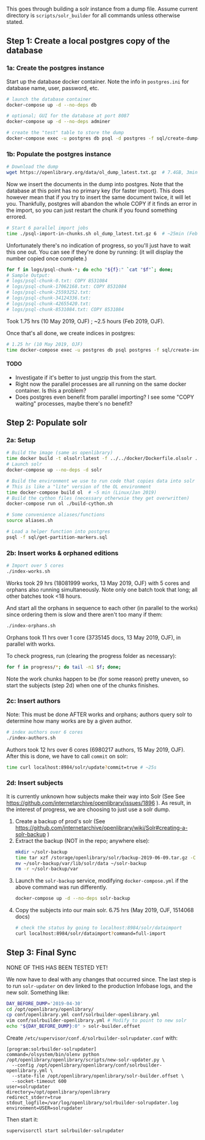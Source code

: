 This goes through building a solr instance from a dump file. Assume current directory is `scripts/solr_builder` for all commands unless otherwise stated.

## Step 1: Create a local postgres copy of the database

### 1a: Create the postgres instance

Start up the database docker container. Note the info in `postgres.ini` for database name, user, password, etc.

```bash
# launch the database container
docker-compose up -d --no-deps db

# optional; GUI for the database at port 8087
docker-compose up -d --no-deps adminer

# create the "test" table to store the dump
docker-compose exec -u postgres db psql -d postgres -f sql/create-dump-table.sql
```

### 1b: Populate the postgres instance

```bash
# Download the dump
wget https://openlibrary.org/data/ol_dump_latest.txt.gz  # 7.4GB, 3min (10 May 2019, OJF); 7.3GB, 6.5min (Feb 2019, OJF)
```

Now we insert the documents in the dump into postgres. Note that the database at this point has no primary key (for faster import). This does however mean that if you try to insert the same document twice, it will let you. Thankfully, postgres will abandon the whole COPY if it finds an error in the import, so you can just restart the chunk if you found something errored.

```bash
# Start 6 parallel import jobs
time ./psql-import-in-chunks.sh ol_dump_latest.txt.gz 6  # ~25min (Feb 2019, OJF)
```

Unfortunately there's no indication of progress, so you'll just have to wait this one out. You can see if they're done by running: (it will display the number copied once complete.)

```bash
for f in logs/psql-chunk-*; do echo "${f}:" `cat "$f"`; done;
# Sample Output:
# logs/psql-chunk-0.txt: COPY 8531084
# logs/psql-chunk-17062168.txt: COPY 8531084
# logs/psql-chunk-25593252.txt:
# logs/psql-chunk-34124336.txt:
# logs/psql-chunk-42655420.txt:
# logs/psql-chunk-8531084.txt: COPY 8531084
```

Took 1.75 hrs (10 May 2019, OJF) ; ~2.5 hours (Feb 2019, OJF).

Once that's all done, we create indices in postgres:

```bash
# 1.25 hr (10 May 2019, OJF)
time docker-compose exec -u postgres db psql postgres -f sql/create-indices.sql | ts '[%Y-%m-%d %H:%M:%S]'
```

#### TODO
- Investigate if it's better to just ungzip this from the start.
- Right now the parallel processes are all running on the same docker container. Is this a problem?
- Does postgres even benefit from parallel importing? I see some "COPY waiting" processes, maybe there's no benefit?

## Step 2: Populate solr

### 2a: Setup

```bash
# Build the image (same as openlibrary)
time docker build -t olsolr:latest -f ../../docker/Dockerfile.olsolr ../../
# Launch solr
docker-compose up --no-deps -d solr

# Build the environment we use to run code that copies data into solr
# This is like a "lite" version of the OL environment
time docker-compose build ol  # ~5 min (Linux/Jan 2019)
# Build the cython files (necessary otherwsie they get overwritten)
docker-compose run ol ./build-cython.sh

# Some convenience aliases/functions
source aliases.sh

# Load a helper function into postgres
psql -f sql/get-partition-markers.sql
```

### 2b: Insert works & orphaned editions

```bash
# Import over 5 cores
./index-works.sh
```

Works took 29 hrs (18081999 works, 13 May 2019, OJF) with 5 cores and orphans also running simultaneously. Note only one batch took that long; all other batches took <18 hours.

And start all the orphans in sequence to each other (in parallel to the works) since ordering them is slow and there aren't too many if them:

```bash
./index-orphans.sh
```

Orphans took 11 hrs over 1 core (3735145 docs, 13 May 2019, OJF), in parallel with works.

To check progress, run (clearing the progress folder as necessary):

```bash
for f in progress/*; do tail -n1 $f; done;
```

Note the work chunks happen to be (for some reason) pretty uneven, so start the subjects (step 2d) when one of the chunks finishes.

### 2c: Insert authors

Note: This must be done AFTER works and orphans; authors query solr to determine how many works are by a given author.

```bash
# index authors over 6 cores
./index-authors.sh
```

Authors took 12 hrs over 6 cores (6980217 authors, 15 May 2019, OJF). After this is done, we have to call `commit` on solr:

```bash
time curl localhost:8984/solr/update?commit=true # ~25s
```

### 2d: Insert subjects

It is currently unknown how subjects make their way into Solr (See See https://github.com/internetarchive/openlibrary/issues/1896 ). As result, in the interest of progress, we are choosing to just use a solr dump.

1. Create a backup of prod's solr (See https://github.com/internetarchive/openlibrary/wiki/Solr#creating-a-solr-backup )
2. Extract the backup (NOT in the repo; anywhere else):
   ```bash
   mkdir ~/solr-backup
   time tar xzf /storage/openlibrary/solr/backup-2019-06-09.tar.gz -C ~/solr-backup # 20min
   mv ~/solr-backup/var/lib/solr/data ~/solr-backup
   rm -r ~/solr-backup/var
   ```
3. Launch the `solr-backup` service, modifying `docker-compose.yml` if the above command was run differently.
    ```bash
    docker-compose up -d --no-deps solr-backup
    ```
4. Copy the subjects into our main solr. 6.75 hrs (May 2019, OJF, 1514068 docs)
    ```bash
    # check the status by going to localhost:8984/solr/dataimport
    curl localhost:8984/solr/dataimport?command=full-import
    ```

## Step 3: Final Sync

NONE OF THIS HAS BEEN TESTED YET!

We now have to deal with any changes that occurred since. The last step is to run `solr-updater` on dev linked to the production Infobase logs, and the new solr. Something like:

```bash
DAY_BEFORE_DUMP='2019-04-30'
cd /opt/openlibrary/openlibrary/
cp conf/openlibrary.yml conf/solrbuilder-openlibrary.yml
vim conf/solrbuilder-openlibrary.yml # Modify to point to new solr
echo "${DAY_BEFORE_DUMP}:0" > solr-builder.offset
```

Create `/etc/supervisor/conf.d/solrbuilder-solrupdater.conf` with:
```
[program:solrbuilder-solrupdater]
command=/olsystem/bin/olenv python /opt/openlibrary/openlibrary/scripts/new-solr-updater.py \
  --config /opt/openlibrary/openlibrary/conf/solrbuilder-openlibrary.yml \
  --state-file /opt/openlibrary/openlibrary/solr-builder.offset \
  --socket-timeout 600
user=solrupdater
directory=/opt/openlibrary/openlibrary
redirect_stderr=true
stdout_logfile=/var/log/openlibrary/solrbuilder-solrupdater.log
environment=USER=solrupdater
```

Then start it:

```bash
supervisorctl start solrbuilder-solrupdater
```